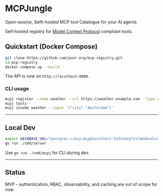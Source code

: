 # MCPJungle
Open-source, Selft-hosted MCP tool Catalogue for your AI agents

Self‑hosted registry for [Model Context Protocol](https://github.com/modelcontextprotocol/spec) compliant tools.

## Quickstart (Docker Compose)

```bash
git clone https://github.com/your-org/mcp-registry.git
cd mcp-registry
docker compose up --build
```

The API is now on `http://localhost:8080`.

### CLI usage

```bash
mcpj register --name weather --url https://weather.example.com --type rest_api --description "Weather API" --tag utility
mcpj tools
mcpj invoke weather --input '{"city":"Amsterdam"}'
```

---

## Local Dev

```bash
export DATABASE_URL="postgres://mcp:mcp@localhost:5432/mcp?sslmode=disable"
go run ./cmd/server
```

Use `go run ./cmd/mcpj` for CLI during dev.

---

## Status

MVP – authentication, RBAC, observability, and caching are out of scope for now.